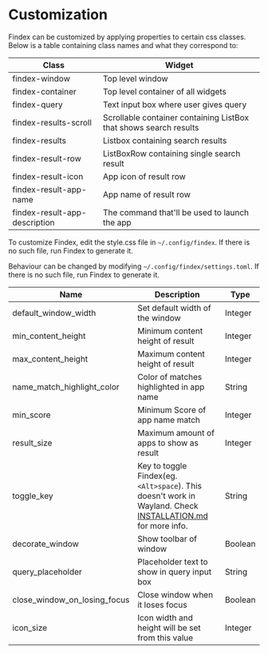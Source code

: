 # Customization

Findex can be customized by applying properties to certain css classes. Below is a table containing class names and what they correspond to:

| Class                         | Widget                                                            |
|-------------------------------|-------------------------------------------------------------------|
| findex-window                 | Top level window                                                  |
| findex-container              | Top level container of all widgets                                |
| findex-query                  | Text input box where user gives query                             |
| findex-results-scroll         | Scrollable container containing ListBox that shows search results |
| findex-results                | Listbox containing search results                                 |
| findex-result-row             | ListBoxRow containing single search result                        |
| findex-result-icon            | App icon of result row                                            |
| findex-result-app-name        | App name of result row                                            |
| findex-result-app-description | The command that'll be used to launch the app                     |

To customize Findex, edit the style.css file in `~/.config/findex`. If there is no such file, run Findex to generate it.

Behaviour can be changed by modifying `~/.config/findex/settings.toml`. If there is no such file, run Findex to generate it.

| Name                         | Description                                                                                                                     | Type    |
|------------------------------|---------------------------------------------------------------------------------------------------------------------------------|---------|
| default_window_width         | Set default width of the window                                                                                                 | Integer |
| min_content_height           | Minimum content height of result                                                                                                | Integer |
| max_content_height           | Maximum content height of result                                                                                                | Integer |
| name_match_highlight_color   | Color of matches highlighted in app name                                                                                        | String  |
| min_score                    | Minimum Score of app name match                                                                                                 | Integer |
| result_size                  | Maximum amount of apps to show as result                                                                                        | Integer |
| toggle_key                   | Key to toggle Findex(eg. `<Alt>space`). This doesn't work in Wayland. Check [INSTALLATION.md](./INSTALLATION.md) for more info. | String  |
| decorate_window              | Show toolbar of window                                                                                                          | Boolean |
| query_placeholder            | Placeholder text to show in query input box                                                                                     | String  |
| close_window_on_losing_focus | Close window when it loses focus                                                                                                | Boolean |
| icon_size                    | Icon width and height will be set from this value                                                                               | Integer |
